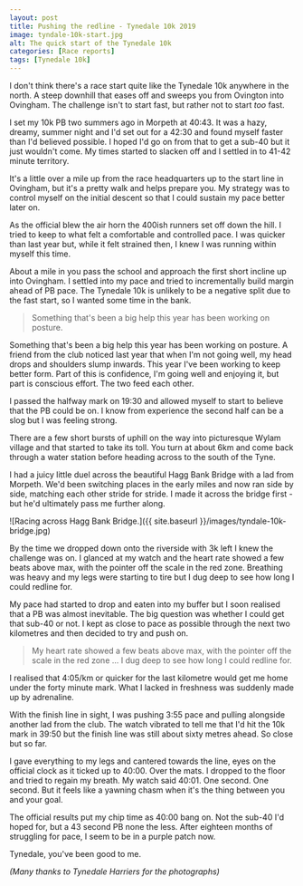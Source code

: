```yaml
---
layout: post
title: Pushing the redline - Tynedale 10k 2019
image: tyndale-10k-start.jpg
alt: The quick start of the Tynedale 10k
categories: [Race reports]
tags: [Tynedale 10k]
---
```


I don't think there's a race start quite like the Tynedale 10k anywhere in the north. A steep downhill that eases off and sweeps you from Ovington into Ovingham. The challenge isn't to start fast, but rather not to start *too* fast.

I set my 10k PB two summers ago in Morpeth at 40:43. It was a hazy, dreamy, summer night and I'd set out for a 42:30 and found myself faster than I'd believed possible. I hoped I'd go on from that to get a sub-40 but it just wouldn't come. My times started to slacken off and I settled in to 41-42 minute territory.

It's a little over a mile up from the race headquarters up to the start line in Ovingham, but it's a pretty walk and helps prepare you. My strategy was to control myself on the initial descent so that I could sustain my pace better later on. 

As the official blew the air horn the 400ish runners set off down the hill. I tried to keep to what felt a comfortable and controlled pace. I was quicker than last year but, while it felt strained then, I knew I was running within myself this time.

About a mile in you pass the school and approach the first short incline up into Ovingham. I settled into my pace and tried to incrementally build margin ahead of PB pace. The Tynedale 10k is unlikely to be a negative split due to the fast start, so I wanted some time in the bank.

>Something that's been a big help this year has been working on posture.

Something that's been a big help this year has been working on posture. A friend from the club noticed last year that when I'm not going well, my head drops and shoulders slump inwards. This year I've been working to keep better form. Part of this is confidence, I'm going well and enjoying it, but part is conscious effort. The two feed each other.

I passed the halfway mark on 19:30 and allowed myself to start to believe that the PB could be on. I know from experience the second half can be a slog but I was feeling strong.

There are a few short bursts of uphill on the way into picturesque Wylam village and that started to take its toll. You turn at about 6km and come back through a water station before heading across to the south of the Tyne.

I had a juicy little duel across the beautiful Hagg Bank Bridge with a lad from Morpeth. We'd been switching places in the early miles and now ran side by side, matching each other stride for stride. I made it across the bridge first - but he'd ultimately pass me further along.

![Racing across Hagg Bank Bridge.]({{ site.baseurl }}/images/tyndale-10k-bridge.jpg)

By the time we dropped down onto the riverside with 3k left I knew the challenge was on. I glanced at my watch and the heart rate showed a few beats above max, with the pointer off the scale in the red zone. Breathing was heavy and my legs were starting to tire but I dug deep to see how long I could redline for.

My pace had started to drop and eaten into my buffer but I soon realised that a PB was almost inevitable. The big question was whether I could get that sub-40 or not. I kept as close to pace as possible through the next two kilometres and then decided to try and push on.

>My heart rate showed a few beats above max, with the pointer off the scale in the red zone ... I dug deep to see how long I could redline for.

I realised that 4:05/km or quicker for the last kilometre would get me home under the forty minute mark. What I lacked in freshness was suddenly made up by adrenaline.

With the finish line in sight, I was pushing 3:55 pace and pulling alongside another lad from the club. The watch vibrated to tell me that I'd hit the 10k mark in 39:50 but the finish line was still about sixty metres ahead. So close but so far.

I gave everything to my legs and cantered towards the line, eyes on the official clock as it ticked up to 40:00. Over the mats. I dropped to the floor and tried to regain my breath. My watch said 40:01. One second. One second. But it feels like a yawning chasm when it's the thing between you and your goal.

The official results put my chip time as 40:00 bang on. Not the sub-40 I'd hoped for, but a 43 second PB none the less. After eighteen months of struggling for pace, I seem to be in a purple patch now.

Tynedale, you've been good to me. 

*(Many thanks to Tynedale Harriers for the photographs)*
